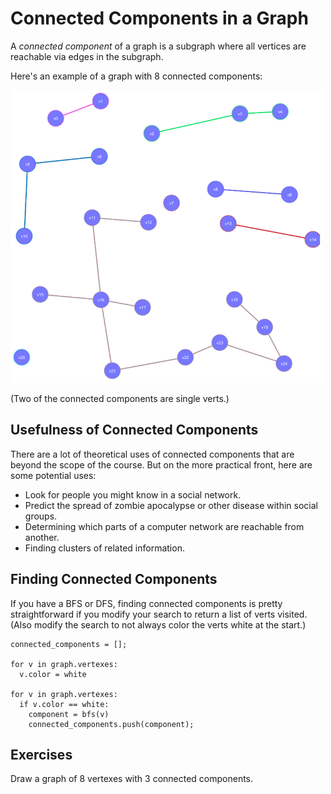 # Connected Components in a Graph

A _connected component_ of a graph is a subgraph where all vertices are reachable via edges in the subgraph.

Here's an example of a graph with 8 connected components:

![Connected Components](img/connected-components.png)

(Two of the connected components are single verts.)

## Usefulness of Connected Components

There are a lot of theoretical uses of connected components that are beyond the scope of the course. But on the more practical front, here are some potential uses:

- Look for people you might know in a social network.
- Predict the spread of zombie apocalypse or other disease within social groups.
- Determining which parts of a computer network are reachable from another.
- Finding clusters of related information.

## Finding Connected Components

If you have a BFS or DFS, finding connected components is pretty straightforward if you modify your search to return a list of verts visited. (Also modify the search to not always color the verts white at the start.)

```pseudocode
connected_components = [];

for v in graph.vertexes:
  v.color = white

for v in graph.vertexes:
  if v.color == white:
    component = bfs(v)
	connected_components.push(component);
```

## Exercises

Draw a graph of 8 vertexes with 3 connected components.
